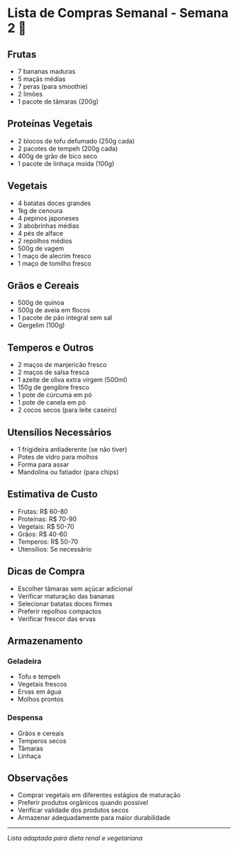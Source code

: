 # Lista de Compras Semanal - Semana 2 🛒

## Frutas
- 7 bananas maduras
- 5 maçãs médias
- 7 peras (para smoothie)
- 2 limões
- 1 pacote de tâmaras (200g)

## Proteínas Vegetais
- 2 blocos de tofu defumado (250g cada)
- 2 pacotes de tempeh (200g cada)
- 400g de grão de bico seco
- 1 pacote de linhaça moída (100g)

## Vegetais
- 4 batatas doces grandes
- 1kg de cenoura
- 4 pepinos japoneses
- 3 abobrinhas médias
- 4 pés de alface
- 2 repolhos médios
- 500g de vagem
- 1 maço de alecrim fresco
- 1 maço de tomilho fresco

## Grãos e Cereais
- 500g de quinoa
- 500g de aveia em flocos
- 1 pacote de pão integral sem sal
- Gergelim (100g)

## Temperos e Outros
- 2 maços de manjericão fresco
- 2 maços de salsa fresca
- 1 azeite de oliva extra virgem (500ml)
- 150g de gengibre fresco
- 1 pote de cúrcuma em pó
- 1 pote de canela em pó
- 2 cocos secos (para leite caseiro)

## Utensílios Necessários
- 1 frigideira antiaderente (se não tiver)
- Potes de vidro para molhos
- Forma para assar
- Mandolina ou fatiador (para chips)

## Estimativa de Custo
- Frutas: R$ 60-80
- Proteínas: R$ 70-90
- Vegetais: R$ 50-70
- Grãos: R$ 40-60
- Temperos: R$ 50-70
- Utensílios: Se necessário

## Dicas de Compra
- Escolher tâmaras sem açúcar adicional
- Verificar maturação das bananas
- Selecionar batatas doces firmes
- Preferir repolhos compactos
- Verificar frescor das ervas

## Armazenamento
### Geladeira
- Tofu e tempeh
- Vegetais frescos
- Ervas em água
- Molhos prontos

### Despensa
- Grãos e cereais
- Temperos secos
- Tâmaras
- Linhaça

## Observações
- Comprar vegetais em diferentes estágios de maturação
- Preferir produtos orgânicos quando possível
- Verificar validade dos produtos secos
- Armazenar adequadamente para maior durabilidade

---
*Lista adaptada para dieta renal e vegetariana* 